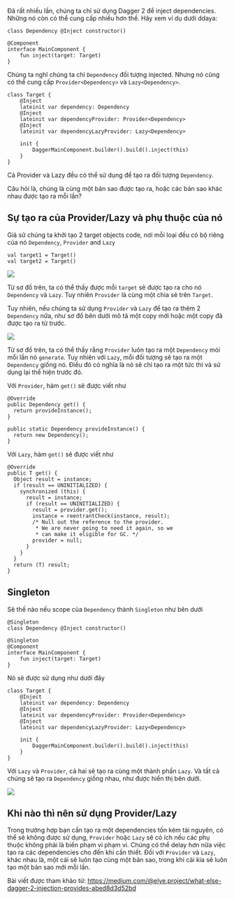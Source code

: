 Đã rất nhiều lần, chúng ta chỉ sử dụng Dagger 2 để inject dependencies. Những nó còn có thể cung cấp nhiều hơn thế. Hãy xem ví dụ dưới ddaya:

```
class Dependency @Inject constructor()

@Component
interface MainComponent {
    fun inject(target: Target)
}
```

Chúng ta nghĩ chúng ta chỉ `Dependency` đối tượng injected. Nhưng nó cũng có thể cung cấp `Provider<Dependency>` và `Lazy<Dependency>`.

```
class Target {
    @Inject
    lateinit var dependency: Dependency
    @Inject
    lateinit var dependencyProvider: Provider<Dependency>
    @Inject
    lateinit var dependencyLazyProvider: Lazy<Dependency>

    init {
        DaggerMainComponent.builder().build().inject(this)
    }
}
```

Cả Provider và Lazy đều có thể sử dụng để tạo ra đối tượng `Dependency`.

Câu hỏi là, chúng là cùng một bản sao được tạo ra, hoặc các bản sao khác nhau được tạo ra mỗi lần?

## Sự tạo ra của Provider/Lazy và phụ thuộc của nó

Giả sử chúng ta khởi tạo 2 target objects code, nơi mỗi loại đều có bộ riêng của nó `Dependency`, `Provider` and `Lazy`

```
val target1 = Target()
val target2 = Target()
```

![](https://images.viblo.asia/4d4a959e-4d8f-4d78-ae0a-0d87bbc78b78.png)

Từ sơ đồ trên, ta có thể thấy được mỗi `target` sẽ được tạo ra cho nó `Dependency` và `Lazy`. Tuy nhiên `Provider` là cùng một chia sẻ trên `Target`.

Tuy nhiên, nếu chúng ta sử dụng `Provider` và `Lazy` để tạo ra thêm 2 `Dependency` nữa, như sơ đồ bên dưới mô tả một copy mới hoặc một copy đã được tạo ra từ trước.

![](https://images.viblo.asia/e72e3a5d-5fc2-4e03-a2ad-4c51bea82185.png)

Từ sơ đồ trên, ta có thể thấy rằng `Provider` luôn tạo ra một `Dependency` mói mỗi lần nó `generate`. Tuy nhiên với `Lazy`, mỗi đối tượng sẽ tạo ra một `Dependency` giống nó. Điều đó có nghĩa là nó sẽ chỉ tạo ra một tức thì và sử dụng lại thể hiện trước đó.

Với `Provider`, hàm `get()` sẽ được viết như

```
@Override
public Dependency get() {
  return provideInstance();
}

public static Dependency provideInstance() {
  return new Dependency();
}
```

Với `Lazy`, hàm `get()` sẽ được viết như

```
@Override
public T get() {
  Object result = instance;
  if (result == UNINITIALIZED) {
    synchronized (this) {
      result = instance;
      if (result == UNINITIALIZED) {
        result = provider.get();
        instance = reentrantCheck(instance, result);
        /* Null out the reference to the provider. 
         * We are never going to need it again, so we
         * can make it eligible for GC. */
        provider = null;
      }
    }
  }
  return (T) result;
}
```

## Singleton

Sẽ thế nào nếu scope của `Dependency` thành `Singleton` như bên dưới

```
@Singleton
class Dependency @Inject constructor()

@Singleton
@Component
interface MainComponent {
    fun inject(target: Target)
}
```

Nó sẽ được sử dụng như dưới đây

```
class Target {
    @Inject
    lateinit var dependency: Dependency
    @Inject
    lateinit var dependencyProvider: Provider<Dependency>
    @Inject
    lateinit var dependencyLazyProvider: Lazy<Dependency>

    init {
        DaggerMainComponent.builder().build().inject(this)
    }
}
```

Với `Lazy` và `Provider`, cả hai sẽ tạo ra cùng một thành phần `Lazy`. Và tất cả chúng sẽ tạo ra `Dependency` giống nhau, như được hiển thị bên dưới.

![](https://images.viblo.asia/bd625fbc-722a-4cce-b925-d4fb9d49a6a0.png)

## Khi nào thì nên sử dụng Provider/Lazy

Trong trường hợp bạn cần tạo ra một dependencies tốn kém tài nguyên, có thể sẽ không được sử dụng, `Provider` hoặc `Lazy` sẽ có ích nếu các phụ thuộc không phải là biến phạm vi phạm vi. Chúng có thể delay hơn nữa việc tạo ra các dependencies cho đến khi cần thiết.
Đối với `Provider` và `Lazy`, khác nhau là, một cái sẽ luôn tạo cùng một bản sao, trong khi cái kia sẽ luôn tạo một bản sao mới mỗi lần.

Bài viết được tham khảo từ:
https://medium.com/@elye.project/what-else-dagger-2-injection-provides-abed8d3d52bd